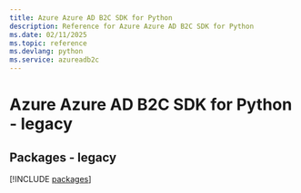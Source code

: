 ```yaml
---
title: Azure Azure AD B2C SDK for Python
description: Reference for Azure Azure AD B2C SDK for Python
ms.date: 02/11/2025
ms.topic: reference
ms.devlang: python
ms.service: azureadb2c
---
```

# Azure Azure AD B2C SDK for Python - legacy
## Packages - legacy
[!INCLUDE [packages](azure-ad-b2c-index.md)]